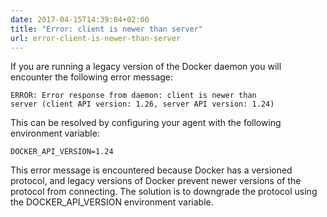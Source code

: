 ```yaml
---
date: 2017-04-15T14:39:04+02:00
title: "Error: client is newer than server"
url: error-client-is-newer-than-server
---
```


If you are running a legacy version of the Docker daemon you will encounter the following error message:

```nohighlight
ERROR: Error response from daemon: client is newer than
server (client API version: 1.26, server API version: 1.24)
```

This can be resolved by configuring your agent with the following environment variable:

```nohighlight
DOCKER_API_VERSION=1.24
```

This error message is encountered because Docker has a versioned protocol, and legacy versions of Docker prevent newer versions of the protocol from connecting. The solution is to downgrade the protocol using the DOCKER_API_VERSION environment variable.
